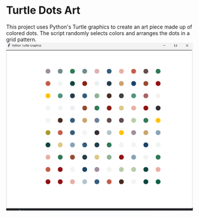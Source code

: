 # Turtle Dots Art

This project uses Python's Turtle graphics to create an art piece made up of colored dots. The script randomly selects colors and arranges the dots in a grid pattern.
![Sample Art](turtle-dots.png)



